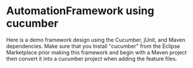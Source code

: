 # AutomationFramework using cucumber 
Here is a demo framework design using the Cucumber, jUnit, and Maven dependencies. 
Make sure that you Install "cucumber" from the Eclipse Marketplace prior making this framework and begin with a Maven project then convert it into a cucumber project when adding the feature files. 
